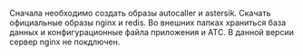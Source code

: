 Сначала необходимо создать образы autocaller и astersik. Скачать официальные образы nginx и redis. 
Во внешних папках храниться база данных и конфигурационные файла приложения и АТС.
В данной версии сервер nginx не покдлючен.
